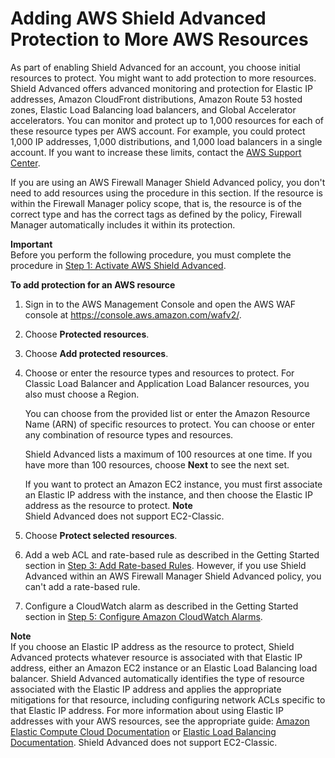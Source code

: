 # Adding AWS Shield Advanced Protection to More AWS Resources<a name="configure-new-protection"></a>

As part of enabling Shield Advanced for an account, you choose initial resources to protect\. You might want to add protection to more resources\. Shield Advanced offers advanced monitoring and protection for Elastic IP addresses, Amazon CloudFront distributions, Amazon Route 53 hosted zones, Elastic Load Balancing load balancers, and Global Accelerator accelerators\. You can monitor and protect up to 1,000 resources for each of these resource types per AWS account\. For example, you could protect 1,000 IP addresses, 1,000 distributions, and 1,000 load balancers in a single account\. If you want to increase these limits, contact the [AWS Support Center](https://console.aws.amazon.com/support/home#/)\.

If you are using an AWS Firewall Manager Shield Advanced policy, you don't need to add resources using the procedure in this section\. If the resource is within the Firewall Manager policy scope, that is, the resource is of the correct type and has the correct tags as defined by the policy, Firewall Manager automatically includes it within its protection\. 

**Important**  
Before you perform the following procedure, you must complete the procedure in [Step 1: Activate AWS Shield Advanced](enable-ddos-prem.md)\.<a name="configure-new-protection-procedure"></a>

**To add protection for an AWS resource**

1. Sign in to the AWS Management Console and open the AWS WAF console at [https://console\.aws\.amazon\.com/wafv2/](https://console.aws.amazon.com/wafv2/)\. 

1. Choose **Protected resources**\. 

1. Choose **Add protected resources**\.

1. Choose or enter the resource types and resources to protect\. For Classic Load Balancer and Application Load Balancer resources, you also must choose a Region\. 

   You can choose from the provided list or enter the Amazon Resource Name \(ARN\) of specific resources to protect\. You can choose or enter any combination of resource types and resources\. 

   Shield Advanced lists a maximum of 100 resources at one time\. If you have more than 100 resources, choose **Next** to see the next set\.

   If you want to protect an Amazon EC2 instance, you must first associate an Elastic IP address with the instance, and then choose the Elastic IP address as the resource to protect\.
**Note**  
Shield Advanced does not support EC2\-Classic\.

1. Choose **Protect selected resources**\.

1. Add a web ACL and rate\-based rule as described in the Getting Started section in [Step 3: Add Rate\-based Rules](ddos-get-started-rate-based-rules.md)\. However, if you use Shield Advanced within an AWS Firewall Manager Shield Advanced policy, you can't add a rate\-based rule\.

1. Configure a CloudWatch alarm as described in the Getting Started section in [Step 5: Configure Amazon CloudWatch Alarms](ddos-get-started-cloudwatch.md)\.

**Note**  
If you choose an Elastic IP address as the resource to protect, Shield Advanced protects whatever resource is associated with that Elastic IP address, either an Amazon EC2 instance or an Elastic Load Balancing load balancer\. Shield Advanced automatically identifies the type of resource associated with the Elastic IP address and applies the appropriate mitigations for that resource, including configuring network ACLs specific to that Elastic IP address\. For more information about using Elastic IP addresses with your AWS resources, see the appropriate guide: [Amazon Elastic Compute Cloud Documentation](https://aws.amazon.com/documentation/ec2/) or [Elastic Load Balancing Documentation](https://aws.amazon.com/documentation/elastic-load-balancing/)\. Shield Advanced does not support EC2\-Classic\.